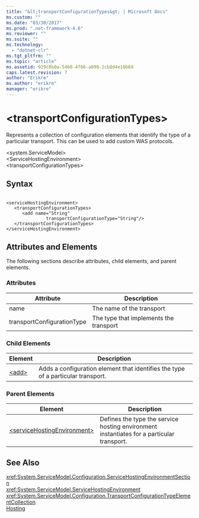 ```yaml
---
title: "&lt;transportConfigurationTypes&gt; | Microsoft Docs"
ms.custom: ""
ms.date: "03/30/2017"
ms.prod: ".net-framework-4.6"
ms.reviewer: ""
ms.suite: ""
ms.technology: 
  - "dotnet-clr"
ms.tgt_pltfrm: ""
ms.topic: "article"
ms.assetid: 929c8b0a-5460-4f66-a098-2cb8d4e10b69
caps.latest.revision: 7
author: "Erikre"
ms.author: "erikre"
manager: "erikre"
---
```

# &lt;transportConfigurationTypes&gt;
Represents a collection of configuration elements that identify the type of a particular transport. This can be used to add custom WAS protocols.  
  
 \<system.ServiceModel>  
\<ServiceHostingEnvironment>  
\<transportConfigurationTypes>  
  
## Syntax  
  
```  
  
<serviceHostingEnvironment>   
   <transportConfigurationTypes>  
      <add name="String"  
               transportConfigurationType="String"/>   
   </transportConfigurationTypes>  
</serviceHostingEnvironment>  
```  
  
## Attributes and Elements  
 The following sections describe attributes, child elements, and parent elements.  
  
### Attributes  
  
|Attribute|Description|  
|---------------|-----------------|  
|name|The name of the transport|  
|transportConfigurationType|The type that implements the transport|  
  
### Child Elements  
  
|Element|Description|  
|-------------|-----------------|  
|[\<add>](../../../../../docs/framework/configuring-apps/file-schema/wcf/add-of-transportconfigurationtype.md)|Adds a configuration element that identifies the type of a particular transport.|  
  
### Parent Elements  
  
|Element|Description|  
|-------------|-----------------|  
|[\<serviceHostingEnvironment>](../../../../../docs/framework/configuring-apps/file-schema/wcf/servicehostingenvironment.md)|Defines the type the service hosting environment instantiates for a particular transport.|  
  
## See Also  
 <xref:System.ServiceModel.Configuration.ServiceHostingEnvironmentSection>   
 <xref:System.ServiceModel.ServiceHostingEnvironment>   
 <xref:System.ServiceModel.Configuration.TransportConfigurationTypeElementCollection>   
 [Hosting](../../../../../docs/framework/wcf/feature-details/hosting.md)